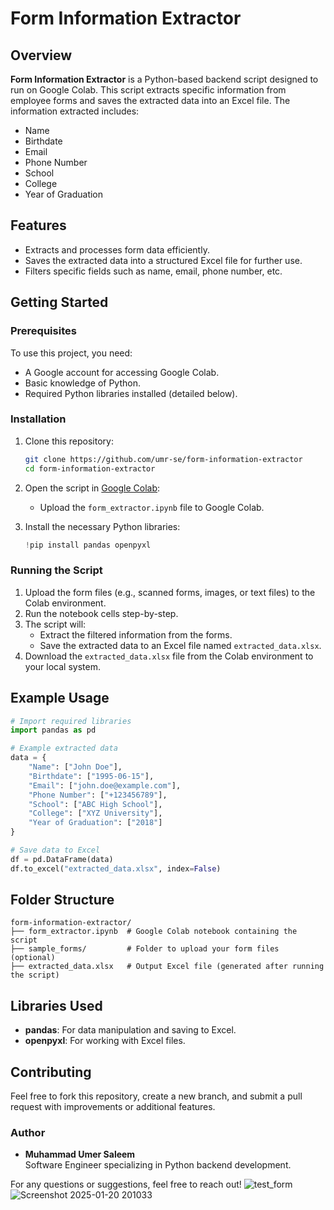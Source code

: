 # Form Information Extractor

## Overview
**Form Information Extractor** is a Python-based backend script designed to run on Google Colab. This script extracts specific information from employee forms and saves the extracted data into an Excel file. The information extracted includes:

- Name
- Birthdate
- Email
- Phone Number
- School
- College
- Year of Graduation

## Features
- Extracts and processes form data efficiently.
- Saves the extracted data into a structured Excel file for further use.
- Filters specific fields such as name, email, phone number, etc.

## Getting Started

### Prerequisites
To use this project, you need:
- A Google account for accessing Google Colab.
- Basic knowledge of Python.
- Required Python libraries installed (detailed below).

### Installation
1. Clone this repository:
   ```bash
   git clone https://github.com/umr-se/form-information-extractor
   cd form-information-extractor
   ```
2. Open the script in [Google Colab](https://colab.research.google.com/):
   - Upload the `form_extractor.ipynb` file to Google Colab.

3. Install the necessary Python libraries:
   ```python
   !pip install pandas openpyxl
   ```

### Running the Script
1. Upload the form files (e.g., scanned forms, images, or text files) to the Colab environment.
2. Run the notebook cells step-by-step.
3. The script will:
   - Extract the filtered information from the forms.
   - Save the extracted data to an Excel file named `extracted_data.xlsx`.
4. Download the `extracted_data.xlsx` file from the Colab environment to your local system.

## Example Usage
```python
# Import required libraries
import pandas as pd

# Example extracted data
data = {
    "Name": ["John Doe"],
    "Birthdate": ["1995-06-15"],
    "Email": ["john.doe@example.com"],
    "Phone Number": ["+123456789"],
    "School": ["ABC High School"],
    "College": ["XYZ University"],
    "Year of Graduation": ["2018"]
}

# Save data to Excel
df = pd.DataFrame(data)
df.to_excel("extracted_data.xlsx", index=False)
```

## Folder Structure
```
form-information-extractor/
├── form_extractor.ipynb  # Google Colab notebook containing the script
├── sample_forms/         # Folder to upload your form files (optional)
├── extracted_data.xlsx   # Output Excel file (generated after running the script)
```

## Libraries Used
- **pandas**: For data manipulation and saving to Excel.
- **openpyxl**: For working with Excel files.

## Contributing
Feel free to fork this repository, create a new branch, and submit a pull request with improvements or additional features.

### Author
- **Muhammad Umer Saleem**  
  Software Engineer specializing in Python backend development.

For any questions or suggestions, feel free to reach out!
![test_form](https://github.com/user-attachments/assets/6f5f0844-bc9c-4145-8942-e243b6a6a961)
![Screenshot 2025-01-20 201033](https://github.com/user-attachments/assets/9c49bc50-4c60-4baa-b994-d49f68af9b55)




